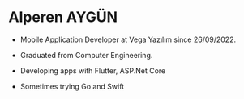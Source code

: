 # Alperen AYGÜN

- Mobile Application Developer at Vega Yazılım since 26/09/2022.

- Graduated from Computer Engineering.

- Developing apps with Flutter, ASP.Net Core

- Sometimes trying Go and Swift
